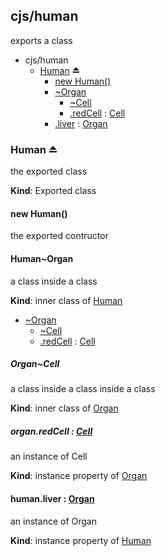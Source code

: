 ## cjs/human
exports a class

  

* cjs/human
    * [Human](#exp_module_cjs/human--Human) ⏏
        * [new Human()](#new_module_cjs/human--Human_new)
        * [~Organ](#module_cjs/human--Human..Organ)
            * [~Cell](#module_cjs/human--Human..Organ..Cell)
            * [.redCell](#module_cjs/human--Human..Organ+redCell) : [Cell](#module_cjs/human--Human..Organ..Cell)
        * [.liver](#module_cjs/human--Human+liver) : [Organ](#module_cjs/human--Human..Organ)


### Human ⏏
the exported class

**Kind**: Exported class


#### new Human()
the exported contructor


#### Human~Organ
a class inside a class

**Kind**: inner class of [Human](#exp_module_cjs/human--Human)  

* [~Organ](#module_cjs/human--Human..Organ)
    * [~Cell](#module_cjs/human--Human..Organ..Cell)
    * [.redCell](#module_cjs/human--Human..Organ+redCell) : [Cell](#module_cjs/human--Human..Organ..Cell)


##### Organ~Cell
a class inside a class inside a class

**Kind**: inner class of [Organ](#module_cjs/human--Human..Organ)


##### organ.redCell : [Cell](#module_cjs/human--Human..Organ..Cell)
an instance of Cell

**Kind**: instance property of [Organ](#module_cjs/human--Human..Organ)


#### human.liver : [Organ](#module_cjs/human--Human..Organ)
an instance of Organ

**Kind**: instance property of [Human](#exp_module_cjs/human--Human)


